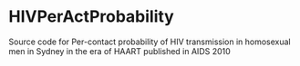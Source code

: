 HIVPerActProbability
====================

Source code for Per-contact probability of HIV transmission in homosexual men in Sydney in the era of HAART published in AIDS 2010
